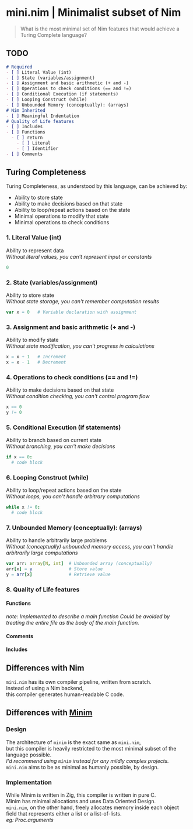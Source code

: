 # mini.nim | Minimalist subset of Nim
> What is the most minimal set of Nim features
> that would achieve a Turing Complete language?

## TODO
```md
# Required
- [ ] Literal Value (int)
- [ ] State (variables/assignment)
- [ ] Assignment and basic arithmetic (+ and -)
- [ ] Operations to check conditions (== and !=)
- [ ] Conditional Execution (if statements)
- [ ] Looping Construct (while)
- [ ] Unbounded Memory (conceptually): (arrays)
# Nim Inherited
- [ ] Meaningful Indentation
# Quality of Life features
- [ ] Includes
- [ ] Functions
  - [ ] return
    - [ ] Literal
    - [ ] Identifier
- [ ] Comments
```

## Turing Completeness
Turing Completeness, as understood by this language, can be achieved by:
- Ability to store state
- Ability to make decisions based on that state
- Ability to loop/repeat actions based on the state
- Minimal operations to modify that state
- Minimal operations to check conditions

### 1. Literal Value (int)
Ability to represent data  
_Without literal values, you can't represent input or constants_  
```nim
0
```

### 2. State (variables/assignment)
Ability to store state  
_Without state storage, you can't remember computation results_  
```nim
var x = 0   # Variable declaration with assignment
```

### 3. Assignment and basic arithmetic (+ and -)
Ability to modify state  
_Without state modification, you can't progress in calculations_  
```nim
x = x + 1   # Increment
x = x - 1   # Decrement
```

### 4. Operations to check conditions (== and !=)
Ability to make decisions based on that state  
_Without condition checking, you can't control program flow_  
```nim
x == 0
y != 0
```

### 5. Conditional Execution (if statements)
Ability to branch based on current state  
_Without branching, you can't make decisions_  
```nim
if x == 0:
  # code block
```

### 6. Looping Construct (while)
Ability to loop/repeat actions based on the state  
_Without loops, you can't handle arbitrary computations_  
```nim
while x != 0:
  # code block
```

### 7. Unbounded Memory (conceptually): (arrays)
Ability to handle arbitrarily large problems  
_Without (conceptually) unbounded memory access, you can't handle arbitrarily large computations_  
```nim
var arr: array[N, int]  # Unbounded array (conceptually)
arr[x] = y              # Store value
y = arr[x]              # Retrieve value
```
### 8. Quality of Life features
#### Functions
_note: Implemented to describe a main function_
_Could be avoided by treating the entire file as the body of the main function._
#### Comments
#### Includes

## Differences with Nim
`mini.nim` has its own compiler pipeline, written from scratch.  
Instead of using a Nim backend,  
this compiler generates human-readable C code.  

## Differences with [Minim](https://github.com/heysokam/minim)
### Design
The architecture of `minim` is the exact same as `mini.nim`,  
but this compiler is heavily restricted to the most minimal subset of the language possible.  
_I'd recommend using `minim` instead for any mildly complex projects._  
`mini.nim` aims to be as minimal as humanly possible, by design.  
### Implementation
While Minim is written in Zig, this compiler is written in pure C.  
Minim has minimal allocations and uses Data Oriented Design.  
`mini.nim`, on the other hand, freely allocates memory inside each object field that represents either a list or a list-of-lists.  
_eg: Proc.arguments_ 

